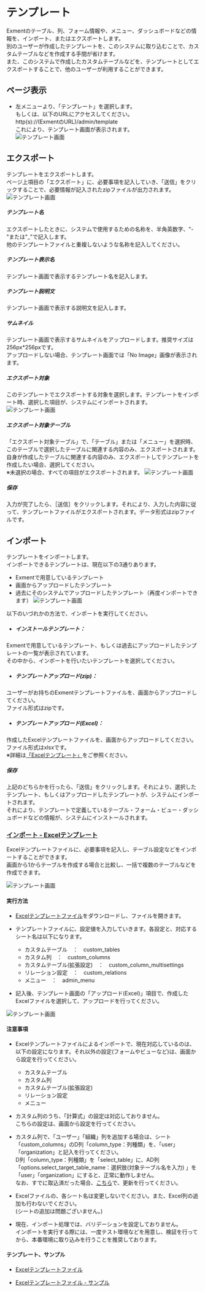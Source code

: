 # テンプレート
Exmentのテーブル、列、フォーム情報や、メニュー、ダッシュボードなどの情報を、インポート、またはエクスポートします。  
別のユーザーが作成したテンプレートを、このシステムに取り込むことで、カスタムテーブルなどを作成する手間が省けます。  
また、このシステムで作成したカスタムテーブルなどを、テンプレートとしてエクスポートすることで、他のユーザーが利用することができます。

## ページ表示
- 左メニューより、「テンプレート」を選択します。  
もしくは、以下のURLにアクセスしてください。  
http(s)://(ExmentのURL)/admin/template  
これにより、テンプレート画面が表示されます。  
![テンプレート画面](img/template/template1.png)  


## エクスポート
テンプレートをエクスポートします。  
ページ上項目の「エクスポート」に、必要事項を記入していき、「送信」をクリックすることで、必要情報が記入されたzipファイルが出力されます。  
![テンプレート画面](img/template/template_export0.png)  

##### テンプレート名  
エクスポートしたときに、システムで使用するための名称を、半角英数字、"-"または"_"で記入します。  
他のテンプレートファイルと重複しないような名称を記入してください。  

##### テンプレート表示名  
テンプレート画面で表示するテンプレート名を記入します。

##### テンプレート説明文  
テンプレート画面で表示する説明文を記入します。

##### サムネイル  
テンプレート画面で表示するサムネイルをアップロードします。推奨サイズは256px*256pxです。  
アップロードしない場合、テンプレート画面では「No Image」画像が表示されます。

##### エクスポート対象  
このテンプレートでエクスポートする対象を選択します。テンプレートをインポート時、選択した項目が、システムにインポートされます。
![テンプレート画面](img/template/template_export1.png)  

##### エクスポート対象テーブル
「エクスポート対象テーブル」で、「テーブル」または「メニュー」を選択時、このテーブルで選択したテーブルに関連する内容のみ、エクスポートされます。  
自身が作成したテーブルに関連する内容のみ、エクスポートしてテンプレートを作成したい場合、選択してください。  
※未選択の場合、すべての項目がエクスポートされます。
![テンプレート画面](img/template/template_export2.png)  

##### 保存
入力が完了したら、［送信］をクリックします。それにより、入力した内容に従って、テンプレートファイルがエクスポートされます。データ形式はzipファイルです。


## インポート
テンプレートをインポートします。  
インポートできるテンプレートは、現在以下の3通りあります。  
- Exmentで用意しているテンプレート
- 画面からアップロードしたテンプレート
- 過去にそのシステムでアップロードしたテンプレート（再度インポートできます）
![テンプレート画面](img/template/template_import0.png)  

以下のいづれかの方法で、インポートを実行してください。

- ##### インストールテンプレート：
Exmentで用意しているテンプレート、もしくは過去にアップロードしたテンプレートの一覧が表示されています。  
その中から、インポートを行いたいテンプレートを選択してください。

- ##### テンプレートアップロード(zip)：
ユーザーがお持ちのExmentテンプレートファイルを、画面からアップロードしてください。  
ファイル形式はzipです。

- ##### テンプレートアップロード(Excel)：
作成したExcelテンプレートファイルを、画面からアップロードしてください。   
ファイル形式はxlsxです。  
※詳細は[「Excelテンプレート」](#import-excel)をご参照ください。

##### 保存  
上記のどちらかを行ったら、「送信」をクリックします。それにより、選択したテンプレート、もしくはアップロードしたテンプレートが、システムにインポートされます。  
それにより、テンプレートで定義しているテーブル・フォーム・ビュー・ダッシュボードなどの情報が、システムにインストールされます。


<h3 id="import-excel"><a href="#/ja/template?id=import-excel" data-id="import-excel" class="anchor"><span>インポート - Excelテンプレート</span></a></h3>

Excelテンプレートファイルに、必要事項を記入し、テーブル設定などをインポートすることができます。  
画面から1からテーブルを作成する場合と比較し、一括で複数のテーブルなどを作成できます。

![テンプレート画面](img/template/template_import_excel1.png)  


#### 実行方法
- [Excelテンプレートファイル](https://exment.net/downloads/template/exment_template.xlsx)をダウンロードし、ファイルを開きます。  

- テンプレートファイルに、設定値を入力していきます。各設定と、対応するシート名は以下になります。
    - カスタムテーブル　：　custom_tables
    - カスタム列　：　custom_columns
    - カスタムテーブル(拡張設定)　：　custom_column_multisettings
    - リレーション設定　：　custom_relations
    - メニュー　：　admin_menu

- 記入後、テンプレート画面の「アップロード(Excel)」項目で、作成したExcelファイルを選択して、アップロードを行ってください。

![テンプレート画面](img/template/template_import_excel2.png)  

#### 注意事項
- Excelテンプレートファイルによるインポートで、現在対応しているのは、以下の設定になります。それ以外の設定(フォームやビューなど)は、画面から設定を行ってください。
    - カスタムテーブル
    - カスタム列
    - カスタムテーブル(拡張設定)
    - リレーション設定
    - メニュー

- カスタム列のうち、「計算式」の設定は対応しておりません。  
こちらの設定は、画面から設定を行ってください。

- <span class="red">カスタム列で、「ユーザー」「組織」列を追加する場合は、シート「custom_columns」のD列「column_type：列種類」を、「user」「organization」と記入を行ってください。</span>  
D列「column_type：列種類」を「select_table」に、AD列「options.select_target_table_name：選択肢(対象テーブル名を入力) 」を「user」「organization」にすると、正常に動作しません。  
なお、すでに取込済だった場合、[こちら](/ja/patch/select_table_user_org)で、更新を行ってください。

- Excelファイルの、各シート名は変更しないでください。また、Excel列の追加も行わないでください。  
(シートの追加は問題ございません。)

- 現在、インポート処理では、バリデーションを設定しておりません。  
インポートを実行する際には、一度テスト環境などを用意し、検証を行ってから、本番環境に取り込みを行うことを推奨しております。  

#### テンプレート、サンプル
- [Excelテンプレートファイル](https://exment.net/downloads/template/exment_template.xlsx)

- [Excelテンプレートファイル - サンプル](https://exment.net/downloads/sample/template/exment_template_sample.xlsx)